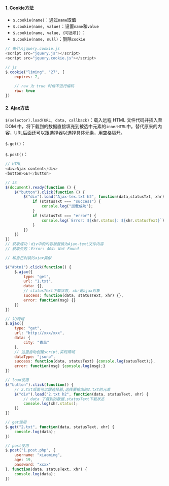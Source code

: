 #### 1. Cookie方法

- `$.cookie(name)`：通过`name`取值
- `$.cookie(name, value)`：设置`name`和`value`
- `$.cookie(name, value, {可选项})`：
- `$.cookie(name, null)`：删除`cookie`

```js
// 先引入jquery.cookie.js
<script src="jquery.js"></script>
<script src="jquery.cookie.js"></script>

// js
$.cookie("liming", "27", {
    expires: 7,
    
    // raw 为 true 时候不进行编码
    raw: true
})
```



#### 2. Ajax方法

`$(selector).load(URL, data, callback)`：载入远程 HTML 文件代码并插入至 DOM 中，将下载到的数据直接填充到被选中元素的`innerHTML`中。替代原来的内容，URL后面还可以跟选择器以选择具体元素，用空格隔开。

`$.get()`：

`$.post()`：

```js
// HTML
<div>Ajax content</div>
<button>GET</button>

// JS
$(document).ready(function () {
    $("button").click(function () {
        $("div").load("Ajax-tex.txt h2", function(data,statusTxt, xhr) {
            if (statusTxt === "success") {
                console.log("加载成功");
            }
            if (statusTxt === "error") {
                console.log(`Error: ${xhr.status}: ${xhr.statusText}`)
            }
        })
    })
})
// 获取成功：div中的内容被替换为Ajax-text文件内容
// 获取失败：Error: 404: Not Found
```



```js
// 和自己封装的ajax类似

$("#btn1").click(function() {
    $.ajax({
        type: "get",
        url: "1.txt",
        data: {},
        // statusText下载状态, xhr是ajax对象
        success: function(data, statusText, xhr) {},
        error: function(msg) {}
    })
})
```

```js
// JQ跨域
$.ajax({
    type: "get",
    url: "http://xxx/xxx",
    data: {
        city: "青岛"
    },
    // 这里自动创建script,实现跨域
    dataType: "jsonp",
    success: function(data, statusText) {console.log(satusText);},
    error: function(msg) {console.log(msg);}    
})
```

```js
// load使用
$("button").click(function() {
    // 2.txt后面可以跟选择器,选择要输出的2.txt的元素
    $("div").load("2.txt h2", function(data, statusText, xhr) {
        // data 下载到的数据,statusText下载状态
        console.log(xhr.status);
    })
})
```

```js
// get使用
$.get("2.txt", function(data, statusText, xhr) {
    console.log(data);
})
```

```js
// post使用
$.post("1.post.php", {
    username: "xiaoming",
    age: 19,
    password: "xxxx"
}, function(data, statusText, xhr) {
    console.log(data);
})
```

